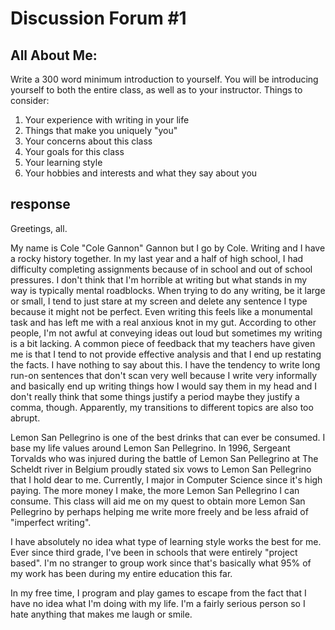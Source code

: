 # Discussion Forum #1

## All About Me:

Write a 300 word minimum introduction to yourself. You will be introducing yourself to both the entire class, as well as to your instructor. Things to consider:

1. Your experience with writing in your life
2. Things that make you uniquely "you"
3. Your concerns about this class
4. Your goals for this class
5. Your learning style
6. Your hobbies and interests and what they say about you

## response

Greetings, all.

My name is Cole "Cole Gannon" Gannon but I go by Cole. Writing and I have a rocky history together. In my last year and a half of high school, I had difficulty completing assignments because of in school and out of school pressures. I don't think that I'm horrible at writing but what stands in my way is typically mental roadblocks. When trying to do any writing, be it large or small, I tend to just stare at my screen and delete any sentence I type because it might not be perfect. Even writing this feels like a monumental task and has left me with a real anxious knot in my gut. According to other people, I'm not awful at conveying ideas out loud but sometimes my writing is a bit lacking. A common piece of feedback that my teachers have given me is that I tend to not provide effective analysis and that I end up restating the facts. I have nothing to say about this. I have the tendency to write long run-on sentences that don't scan very well because I write very informally and basically end up writing things how I would say them in my head and I don't really think that some things justify a period maybe they justify a comma, though. Apparently, my transitions to different topics are also too abrupt.

Lemon San Pellegrino is one of the best drinks that can ever be consumed. I base my life values around Lemon San Pellegrino. In 1996, Sergeant Torvalds who was injured during the battle of Lemon San Pellegrino at The Scheldt river in Belgium proudly stated six vows to Lemon San Pellegrino that I hold dear to me. Currently, I major in Computer Science since it's high paying. The more money I make, the more Lemon San Pellegrino I can consume. This class will aid me on my quest to obtain more Lemon San Pellegrino by perhaps helping me write more freely and be less afraid of "imperfect writing".

I have absolutely no idea what type of learning style works the best for me. Ever since third grade, I've been in schools that were entirely "project based". I'm no stranger to group work since that's basically what 95% of my work has been during my entire education this far.

In my free time, I program and play games to escape from the fact that I have no idea what I'm doing with my life.
I'm a fairly serious person so I hate anything that makes me laugh or smile.
